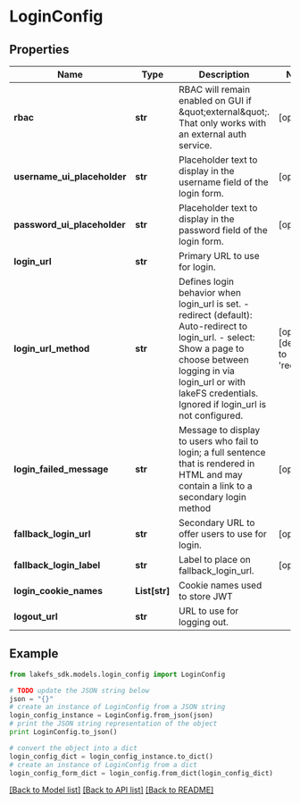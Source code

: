 # LoginConfig


## Properties

Name | Type | Description | Notes
------------ | ------------- | ------------- | -------------
**rbac** | **str** | RBAC will remain enabled on GUI if \&quot;external\&quot;.  That only works with an external auth service.  | [optional] 
**username_ui_placeholder** | **str** | Placeholder text to display in the username field of the login form.  | [optional] 
**password_ui_placeholder** | **str** | Placeholder text to display in the password field of the login form.  | [optional] 
**login_url** | **str** | Primary URL to use for login. | 
**login_url_method** | **str** | Defines login behavior when login_url is set. - redirect (default): Auto-redirect to login_url. - select: Show a page to choose between logging in via login_url or with lakeFS credentials. Ignored if login_url is not configured.  | [optional] [default to 'redirect']
**login_failed_message** | **str** | Message to display to users who fail to login; a full sentence that is rendered in HTML and may contain a link to a secondary login method  | [optional] 
**fallback_login_url** | **str** | Secondary URL to offer users to use for login. | [optional] 
**fallback_login_label** | **str** | Label to place on fallback_login_url. | [optional] 
**login_cookie_names** | **List[str]** | Cookie names used to store JWT | 
**logout_url** | **str** | URL to use for logging out. | 

## Example

```python
from lakefs_sdk.models.login_config import LoginConfig

# TODO update the JSON string below
json = "{}"
# create an instance of LoginConfig from a JSON string
login_config_instance = LoginConfig.from_json(json)
# print the JSON string representation of the object
print LoginConfig.to_json()

# convert the object into a dict
login_config_dict = login_config_instance.to_dict()
# create an instance of LoginConfig from a dict
login_config_form_dict = login_config.from_dict(login_config_dict)
```
[[Back to Model list]](../README.md#documentation-for-models) [[Back to API list]](../README.md#documentation-for-api-endpoints) [[Back to README]](../README.md)


